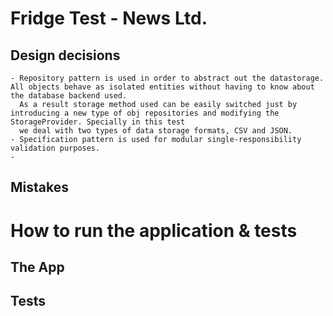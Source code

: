 # Fridge Test - News Ltd.

## Design decisions
    - Repository pattern is used in order to abstract out the datastorage. All objects behave as isolated entities without having to know about the database backend used.
      As a result storage method used can be easily switched just by introducing a new type of obj repositories and modifying the StorageProvider. Specially in this test
      we deal with two types of data storage formats, CSV and JSON.
    - Specification pattern is used for modular single-responsibility validation purposes.
    -

## Mistakes

# How to run the application & tests

## The App

## Tests
